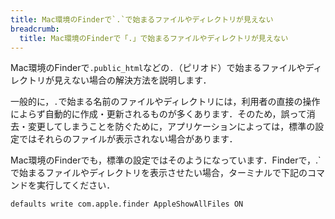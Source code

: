 ```yaml
---
title: Mac環境のFinderで`.`で始まるファイルやディレクトリが見えない
breadcrumb:
  title: Mac環境のFinderで「.」で始まるファイルやディレクトリが見えない
---
```


Mac環境のFinderで`.public_html`などの`.`（ピリオド）で始まるファイルやディレクトリが見えない場合の解決方法を説明します．

一般的に，`.`で始まる名前のファイルやディレクトリには，利用者の直接の操作によらず自動的に作成・更新されるものが多くあります．そのため，誤って消去・変更してしまうことを防ぐために，アプリケーションによっては，標準の設定ではそれらのファイルが表示されない場合があります．

Mac環境のFinderでも，標準の設定ではそのようになっています．Finderで，.`で始まるファイルやディレクトリを表示させたい場合，ターミナルで下記のコマンドを実行してください．
```
defaults write com.apple.finder AppleShowAllFiles ON
```
